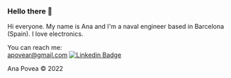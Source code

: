   
### Hello there 👋
Hi everyone. My name is Ana and I'm a naval engineer based in Barcelona (Spain). 
I love electronics. 

You can reach me:  
apovear@gmail.com
[![Linkedin Badge](https://img.shields.io/badge/-Linkedin-0077B5?style=plastic&logo=Linkedin&logoColor=white&link=https://www.linkedin.com/in/ana-povea/)](https://www.linkedin.com/in/ana-povea/)

Ana Povea 
© 2022
<!-- <a  href="https://ibb.co/jT9FkBx"><img src="https://i.ibb.co/HVLQT1M/Image2.png" alt="Image2" height="400  " width="400"  border="0"></a> 
<!--**Anapovea/AnaPovea** is a ✨ _special_ ✨ repository because its `README.md` (this file) appears on your GitHub profile.
